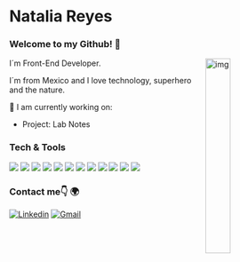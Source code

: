 # Natalia Reyes
### Welcome to my Github! 🌻
<img align="right" alt="img" src="https://i.etsystatic.com/29199933/c/1796/1796/614/276/il/23e607/3170081496/il_300x300.3170081496_icrr.jpg" width="30%" height="auto" />

I´m Front-End Developer.

I´m from Mexico and I love technology, superhero and the nature.

 🔭 I am currently working on:
- Project: Lab Notes


### Tech & Tools 
<img src = "https://img.shields.io/badge/-HTML5-E34F26?style=flat&logo=html5&logoColor=white"> <img src = "https://img.shields.io/badge/-CSS3-1572B6?style=flat&logo=css3&logoColor=white">
<img src="https://img.shields.io/badge/-JavaScript-eed718?style=flat&logo=javascript&logoColor=ffffff">
<img src="https://img.shields.io/badge/-Firebase-FFA611?style=flat&logo=firebase&logoColor=FFFFFF">
<img src="http://img.shields.io/badge/-Git-F1502F?style=flat&logo=git&logoColor=FFFFFF">
<img src="http://img.shields.io/badge/-Github-000000?style=flat&logo=github&logoColor=FFFFFF">
<img src="http://img.shields.io/badge/-VS%20Code-007ACC?style=flat&logo=visual%20studio%20code&logoColor=white">
<img src="https://img.shields.io/badge/-NPM-red?style=flat&logo=Npm&logoColor=white">
<img src="https://img.shields.io/badge/-ESlint-purple?style=flat&logo=Eslint&logoColor=white">
<img src="https://img.shields.io/badge/-Figma-000000?style=flat&logo=Figma&logoColor=white">
<img src="https://img.shields.io/badge/-Trello-007ACC?style=flat&logo=Trello&logoColor=white">
<img src="https://img.shields.io/badge/-Agile_Methodology-red?style=flat">

### Contact me:point_down: 🌍

[![Linkedin](https://img.shields.io/badge/-LinkedIn-blue?style=flat&logo=Linkedin&logoColor=white)](https://www.linkedin.com/in/natalia-reyes-altamirano/)
[![Gmail](https://img.shields.io/badge/-Gmail-c14438?style=flat&logo=Gmail&logoColor=white)](mailto:nreyesalt@gmail.com)

<!--
**NattReyes/NattReyes** is a ✨ _special_ ✨ repository because its `README.md` (this file) appears on your GitHub profile.

Here are some ideas to get you started:


-->

